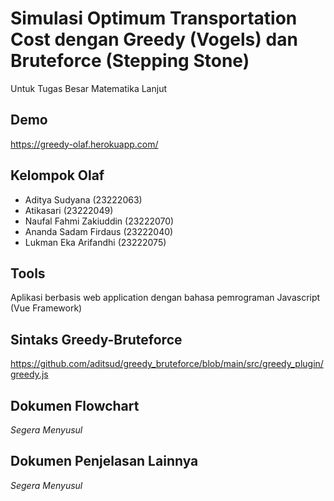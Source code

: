 # Simulasi Optimum Transportation Cost dengan Greedy (Vogels) dan Bruteforce (Stepping Stone)
Untuk Tugas Besar Matematika Lanjut

## Demo
https://greedy-olaf.herokuapp.com/

## Kelompok Olaf
- Aditya Sudyana (23222063)
- Atikasari (23222049)
- Naufal Fahmi Zakiuddin (23222070)
- Ananda Sadam Firdaus (23222040)
- Lukman Eka Arifandhi (23222075)

## Tools
Aplikasi berbasis web application dengan bahasa pemrograman Javascript (Vue Framework)

## Sintaks Greedy-Bruteforce
https://github.com/aditsud/greedy_bruteforce/blob/main/src/greedy_plugin/greedy.js

## Dokumen Flowchart
_Segera Menyusul_

## Dokumen Penjelasan Lainnya
_Segera Menyusul_

